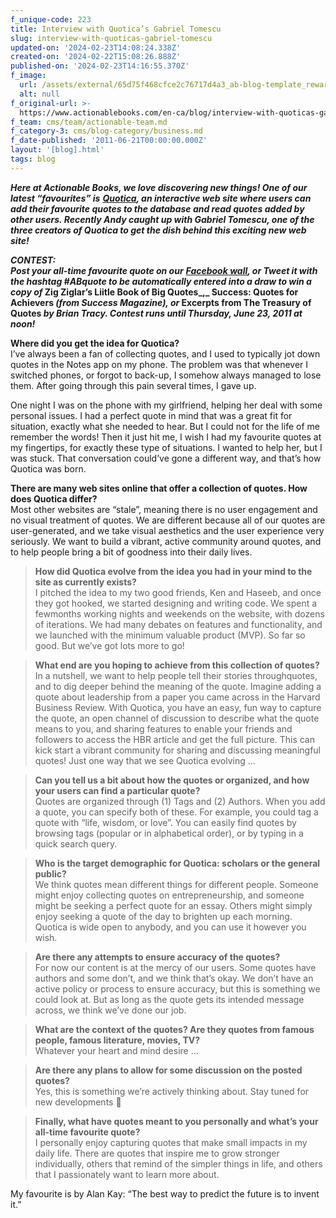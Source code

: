 ```yaml
---
f_unique-code: 223
title: Interview with Quotica’s Gabriel Tomescu
slug: interview-with-quoticas-gabriel-tomescu
updated-on: '2024-02-23T14:08:24.338Z'
created-on: '2024-02-22T15:08:26.888Z'
published-on: '2024-02-23T14:16:55.370Z'
f_image:
  url: /assets/external/65d75f468cfce2c76717d4a3_ab-blog-template_reward.jpeg
  alt: null
f_original-url: >-
  https://www.actionablebooks.com/en-ca/blog/interview-with-quoticas-gabriel-tomescu/
f_team: cms/team/actionable-team.md
f_category-3: cms/blog-category/business.md
f_date-published: '2011-06-21T00:00:00.000Z'
layout: '[blog].html'
tags: blog
---
```


**_Here at Actionable Books, we love discovering new things! One of our latest “favourites” is_** [**_Quotica_**](http://quoti.ca)**_, an interactive web site where users can add their favourite quotes to the database and read quotes added by other users. Recently Andy caught up with Gabriel Tomescu, one of the three creators of Quotica to get the dish behind this exciting new web site!_**

**_CONTEST:  
Post your all-time favourite quote on our_** [**_Facebook wall_**](http://facebook.com/actionablebooks)**_, or Tweet it with the hashtag #ABquote to be automatically entered into a draw to win a copy of_ Zig Ziglar’s Liitle Book of Big Quotes_,_ Success: Quotes for Achievers _(from Success Magazine), or_ Excerpts from The Treasury of Quotes _by Brian Tracy. Contest runs until Thursday, June 23, 2011 at noon!_**

**Where did you get the idea for Quotica?**  
I’ve always been a fan of collecting quotes, and I used to typically jot down quotes in the Notes app on my phone. The problem was that whenever I switched phones, or forgot to back-up, I somehow always managed to lose them. After going through this pain several times, I gave up.

One night I was on the phone with my girlfriend, helping her deal with some personal issues. I had a perfect quote in mind that was a great fit for situation, exactly what she needed to hear. But I could not for the life of me remember the words! Then it just hit me, I wish I had my favourite quotes at my fingertips, for exactly these type of situations. I wanted to help her, but I was stuck. That conversation could’ve gone a different way, and that’s how Quotica was born.  

**There are many web sites online that offer a collection of quotes. How does Quotica differ?**  
Most other websites are “stale”, meaning there is no user engagement and no visual treatment of quotes. We are different because all of our quotes are user-generated, and we take visual aesthetics and the user experience very seriously. We want to build a vibrant, active community around quotes, and to help people bring a bit of goodness into their daily lives.

> **How did Quotica evolve from the idea you had in your mind to the site as currently exists?**  
> I pitched the idea to my two good friends, Ken and Haseeb, and once they got hooked, we started designing and writing code. We spent a fewmonths working nights and weekends on the website, with dozens of iterations. We had many debates on features and functionality, and we launched with the minimum valuable product (MVP). So far so good. But we’ve got lots more to go!

> **What end are you hoping to achieve from this collection of quotes?**  
> In a nutshell, we want to help people tell their stories throughquotes, and to dig deeper behind the meaning of the quote. Imagine adding a quote about leadership from a paper you came across in the Harvard Business Review. With Quotica, you have an easy, fun way to capture the quote, an open channel of discussion to describe what the quote means to you, and sharing features to enable your friends and followers to access the HBR article and get the full picture. This can kick start a vibrant community for sharing and discussing meaningful quotes! Just one way that we see Quotica evolving …

> **Can you tell us a bit about how the quotes or organized, and how your users can find a particular quote?**  
> Quotes are organized through (1) Tags and (2) Authors. When you add a quote, you can specify both of these. For example, you could tag a quote with “life, wisdom, or love”. You can easily find quotes by browsing tags (popular or in alphabetical order), or by typing in a quick search query.

> **Who is the target demographic for Quotica: scholars or the general public?**  
> We think quotes mean different things for different people. Someone might enjoy collecting quotes on entrepreneurship, and someone might be seeking a perfect quote for an essay. Others might simply enjoy seeking a quote of the day to brighten up each morning. Quotica is wide open to anybody, and you can use it however you wish.

> **Are there any attempts to ensure accuracy of the quotes?**  
> For now our content is at the mercy of our users. Some quotes have authors and some don’t, and we think that’s okay. We don’t have an active policy or process to ensure accuracy, but this is something we could look at. But as long as the quote gets its intended message across, we think we’ve done our job.

> **What are the context of the quotes? Are they quotes from famous people, famous literature, movies, TV?**  
> Whatever your heart and mind desire …

> **Are there any plans to allow for some discussion on the posted quotes?**  
> Yes, this is something we’re actively thinking about. Stay tuned for new developments 

> **Finally, what have quotes meant to you personally and what’s your all-time favourite quote?**  
> I personally enjoy capturing quotes that make small impacts in my daily life. There are quotes that inspire me to grow stronger individually, others that remind of the simpler things in life, and others that I passionately want to learn more about.

My favourite is by Alan Kay: “The best way to predict the future is to invent it.”
